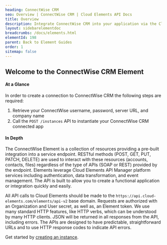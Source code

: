 ```yaml
---
heading: ConnectWise CRM
seo: Overview | ConnectWise CRM | Cloud Elements API Docs
title: Overview
description: Integrate ConnectWise CRM into your application via the Cloud Elements APIs.
layout: sidebarelementdoc
breadcrumbs: /docs/elements.html
elementId: 198
parent: Back to Element Guides
order: 1
sitemap: false
---
```


## Welcome to the ConnectWise CRM Element


#### At a Glance

In order to create a connection to ConnectWise CRM the following steps are required:

1. Retrieve your ConnectWise username, password, server URL, and company name
2. Call the `POST /instances` API to instantiate your ConnectWise CRM connected app

#### In Depth

The ConnectWise Element is a collection of resources providing a pre-built integration into a service endpoint. RESTful methods (POST, GET, PUT, PATCH, DELETE) are used to interact with these resources (accounts, contacts, files) regardless of the type of APIs (SOAP or REST) provided by the endpoint. Elements leverage Cloud Elements API Manager platform services including authentication, data transformation, and event management.  The API is built to allow you to create a functional application or integration quickly and easily.

All API calls to Cloud Elements should be made to the `https://api.cloud-elements.com/elements/api-v2` base domain. Requests are authorized with an Organization and User secret, as well as, an Element token.  We use many standard HTTP features, like HTTP verbs, which can be understood by many HTTP clients. JSON will be returned in all responses from the API, including errors. The APIs are designed to have predictable, straightforward URLs and to use HTTP response codes to indicate API errors.

Get started by [creating an instance](connectwise-crm-create-instance.html).
